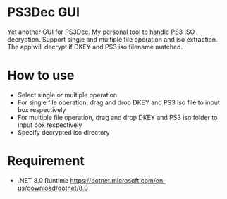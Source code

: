 # PS3Dec GUI

Yet another GUI for PS3Dec. My personal tool to handle PS3 ISO decryption. Support single and multiple file operation and iso extraction. The app will decrypt if DKEY and PS3 iso filename matched.

# How to use

  - Select single or multiple operation
  - For single file operation, drag and drop DKEY and PS3 iso file to input box respectively
  - For multiple file operation, drag and drop DKEY and PS3 iso folder to input box respectively
  - Specify decrypted iso directory

# Requirement

  - .NET 8.0 Runtime https://dotnet.microsoft.com/en-us/download/dotnet/8.0

# 

